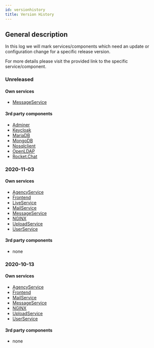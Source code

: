 ```yaml
---
id: versionhistory
title: Version History
---
```


## General description

In this log we will mark services/components which need an update or configuration change for a specific release version.

For more details please visit the provided link to the specific service/component.

### Unreleased
#### Own services
 - [MessageService](../releases/messageservice.md)
 
#### 3rd party components
 - [Adminer](../releases/adminer.md)
 - [Keycloak](../releases/keycloak.md)
 - [MariaDB](../releases/mariadb.md)
 - [MongoDB](../releases/mongodb.md)
 - [Nosqlclient](../releases/nosqlclient.md)
 - [OpenLDAP](../releases/openldap.md)
 - [Rocket.Chat](../releases/rocketchat.md)

### 2020-11-03
#### Own services
 - [AgencyService](../releases/agencyservice.md)
 - [Frontend](../releases/frontend.md)
 - [LiveService](../releases/liveservice.md)
 - [MailService](../releases/mailservice.md)
 - [MessageService](../releases/messageservice.md)
 - [NGINX](../releases/nginx.md)
 - [UploadService](../releases/uploadservice.md)
 - [UserService](../releases/userservice.md)
 
#### 3rd party components
 - none

### 2020-10-13
#### Own services
 - [AgencyService](../releases/agencyservice.md)
 - [Frontend](../releases/frontend.md)
 - [MailService](../releases/mailservice.md)
 - [MessageService](../releases/messageservice.md)
 - [NGINX](../releases/nginx.md)
 - [UploadService](../releases/uploadservice.md)
 - [UserService](../releases/userservice.md)
 
#### 3rd party components
 - none